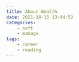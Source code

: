 ```yaml
---
title: About Wealth
date: 2021-10-15 13:44:53
categories:
    - soft
    - manage
tags:
    - career
    - reading
---
```



